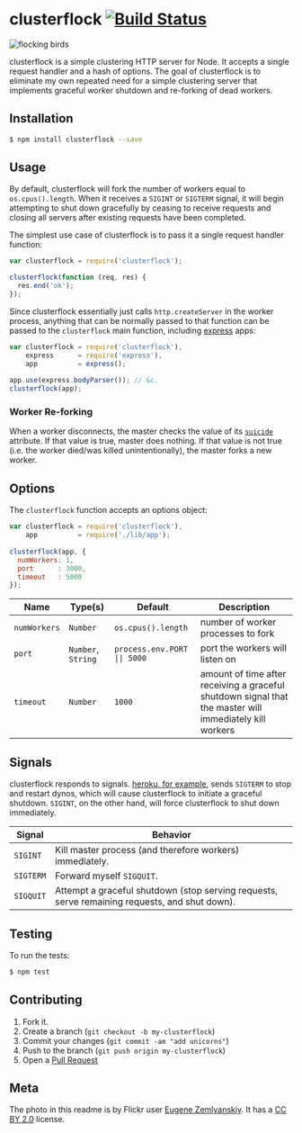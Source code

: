 # clusterflock  [![Build Status](https://travis-ci.org/jclem/clusterflock.png)](https://travis-ci.org/jclem/clusterflock)

![flocking birds](http://cl.ly/image/0e3E400R1n0U/81938785_7755757d8a_m.jpg)

clusterflock is a simple clustering HTTP server for Node. It accepts a single request handler and a hash of options. The goal of clusterflock is to eliminate my own repeated need for a simple clustering server that implements graceful worker shutdown and re-forking of dead workers.


## Installation

```sh
$ npm install clusterflock --save
```

## Usage

By default, clusterflock will fork the number of workers equal to `os.cpus().length`. When it receives a `SIGINT` or `SIGTERM` signal, it will begin attempting to shut down gracefully by ceasing to receive requests and closing all servers after existing requests have been completed.

The simplest use case of clusterflock is to pass it a single request handler function:

```javascript
var clusterflock = require('clusterflock');

clusterflock(function (req, res) {
  res.end('ok');
});
```

Since clusterflock essentially just calls `http.createServer` in the worker process, anything that can be normally passed to that function can be passed to the `clusterflock` main function, including [express](http://expressjs.com) apps:

```javascript
var clusterflock = require('clusterflock'),
    express      = require('express'),
    app          = express();
    
app.use(express.bodyParser()); // &c.
clusterflock(app);
```

### Worker Re-forking

When a worker disconnects, the master checks the value of its [`suicide`](http://nodejs.org/api/cluster.html#cluster_worker_suicide) attribute. If that value is true, master does nothing. If that value is not true (i.e. the worker died/was killed unintentionally), the master forks a new worker.

## Options

The `clusterflock` function accepts an options object:

```javascript
var clusterflock = require('clusterflock'),
    app          = require('./lib/app');
    
clusterflock(app, {
  numWorkers: 1,
  port      : 3000,
  timeout   : 5000
});
```
 
Name         | Type(s)            | Default | Description
------------ | ------------------ | --------------------------   | ------------------
`numWorkers` | `Number`           | `os.cpus().length`           | number of worker processes to fork
`port`       | `Number`, `String` | <code>process.env.PORT &#124;&#124; 5000</code>   | port the workers will listen on
`timeout`    | `Number`           | `1000`                       | amount of time after receiving a graceful shutdown signal that the master will immediately kill workers

## Signals

clusterflock responds to signals. [heroku, for example](https://devcenter.heroku.com/articles/dynos#graceful-shutdown-with-sigterm), sends `SIGTERM` to stop and restart dynos, which will cause clusterflock to initiate a graceful shutdown. `SIGINT`, on the other hand, will force clusterflock to shut down immediately.

Signal    | Behavior
--------- | --------------------------------------------------------
`SIGINT`  | Kill master process (and therefore workers) immediately.
`SIGTERM` | Forward myself `SIGQUIT`.
`SIGQUIT` | Attempt a graceful shutdown (stop serving requests, serve remaining requests, and shut down).

## Testing

To run the tests:

```sh
$ npm test
```

## Contributing

1. Fork it.
2. Create a branch (`git checkout -b my-clusterflock`)
3. Commit your changes (`git commit -am "add unicorns"`)
4. Push to the branch (`git push origin my-clusterflock`)
5. Open a [Pull Request](http://github.com/jclem/clusterflock/pulls)

## Meta

The photo in this readme is by Flickr user [Eugene Zemlyanskiy](http://www.flickr.com/photos/pictureperfectpose/81938785/). It has a [CC BY 2.0](http://creativecommons.org/licenses/by/2.0/) license.
